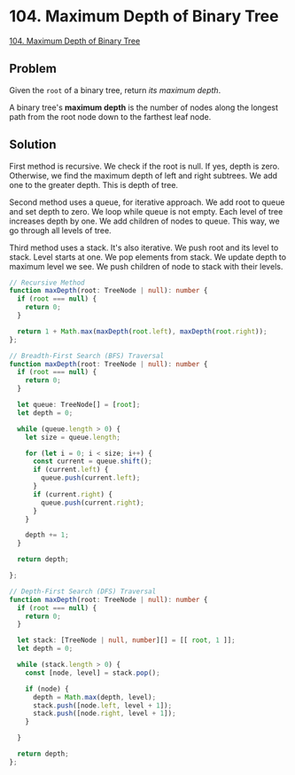 # 104. Maximum Depth of Binary Tree

[104. Maximum Depth of Binary Tree](https://leetcode.com/problems/maximum-depth-of-binary-tree/)

## Problem

Given the `root` of a binary tree, return _its maximum depth_.

A binary tree's **maximum depth** is the number of nodes along the longest path from the root node down to the farthest leaf node.

## Solution

First method is recursive. We check if the root is null. If yes, depth is zero. Otherwise, we find the maximum depth of left and right subtrees. We add one to the greater depth. This is depth of tree.

Second method uses a queue, for iterative approach. We add root to queue and set depth to zero. We loop while queue is not empty. Each level of tree increases depth by one. We add children of nodes to queue. This way, we go through all levels of tree.

Third method uses a stack. It's also iterative. We push root and its level to stack. Level starts at one. We pop elements from stack. We update depth to maximum level we see. We push children of node to stack with their levels.

```typescript
// Recursive Method
function maxDepth(root: TreeNode | null): number {
  if (root === null) {
    return 0;
  }

  return 1 + Math.max(maxDepth(root.left), maxDepth(root.right));
};

// Breadth-First Search (BFS) Traversal
function maxDepth(root: TreeNode | null): number {
  if (root === null) {
    return 0;
  }

  let queue: TreeNode[] = [root];
  let depth = 0;

  while (queue.length > 0) {
    let size = queue.length;

    for (let i = 0; i < size; i++) {
      const current = queue.shift();
      if (current.left) {
        queue.push(current.left);
      }
      if (current.right) {
        queue.push(current.right);
      }
    }

    depth += 1;
  }

  return depth;

};

// Depth-First Search (DFS) Traversal
function maxDepth(root: TreeNode | null): number {
  if (root === null) {
    return 0;
  }

  let stack: [TreeNode | null, number][] = [[ root, 1 ]];
  let depth = 0;

  while (stack.length > 0) {
    const [node, level] = stack.pop();

    if (node) {
      depth = Math.max(depth, level);
      stack.push([node.left, level + 1]);
      stack.push([node.right, level + 1]);
    }

  }

  return depth;
};

```
